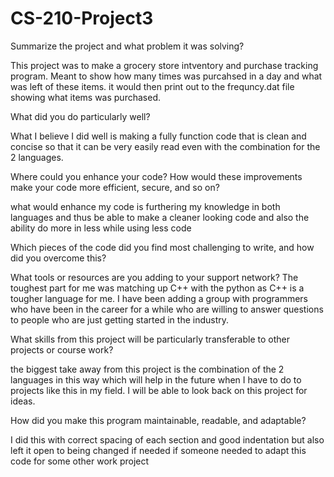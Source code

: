 # CS-210-Project3


Summarize the project and what problem it was solving?


This project was to make a grocery store intventory and purchase tracking program. Meant to show how many times was purcahsed in a day and what was left of these items. 
it would then print out to the frequncy.dat file showing what items was purchased.

What did you do particularly well? 

What I believe I did well is making a fully function code that is clean and concise so that it can be very easily read even with the combination for the 2 languages.


Where could you enhance your code? How would these improvements make your code more efficient, secure, and so on? 

what would enhance my code is furthering my knowledge in both languages and thus be able to make a cleaner looking code and also the ability do more in less while using less code


Which pieces of the code did you find most challenging to write, and how did you overcome this? 

What tools or resources are you adding to your support network? The toughest part for me was matching up C++ with the python as C++ is a tougher language for me. I have been adding a group with programmers who have been in the career for a while who are willing to answer questions to people who are just getting started in the industry.


What skills from this project will be particularly transferable to other projects or course work?

the biggest take away from this project is the combination of the 2 languages in this way which will help in the future when I have to do to projects like this in my field. I will be able to look back on this project for ideas.

How did you make this program maintainable, readable, and adaptable? 

I did this with correct spacing of each section and good indentation but also left it open to being changed if needed if someone needed to adapt this code for some other work project
